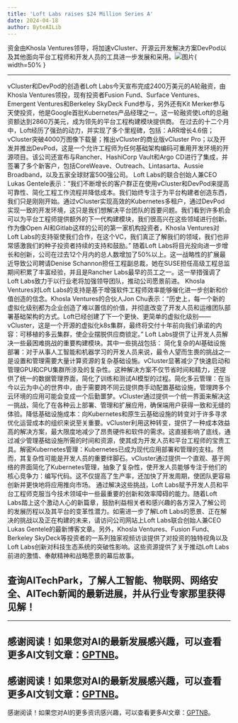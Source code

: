 ```yaml
---
title: 'Loft Labs raises $24 Million Series A'
date: 2024-04-18
author: ByteAILib
---
```


资金由Khosla Ventures领导，将加速vCluster、开源云开发解决方案DevPod以及其他面向平台工程师和开发人员的工具进一步发展和采用。![图片](https://ai-techpark.com/wp-content/uploads/2020/06/Buyer-Guide-500x281-1.jpg){ width=50% }

---

vCluster和DevPod的创造者Loft Labs今天宣布完成2400万美元的A轮融资，由Khosla Ventures领投，现有投资者Fusion Fund、Surface Ventures、Emergent Ventures和Berkeley SkyDeck Fund参与，另外还有Kit Merker参与天使投资，他是Google首批Kubernetes产品经理之一。这一轮融资使Loft的总融资额达到2860万美元，成为领先的平台工程构建模块提供商。
在过去的十二个月中，Loft经历了强劲的动力，并实现了多个里程碑，包括：ARR增长4.6倍；vCluster突破4000万图像下载量；推出vCluster的商业版vCluster Pro；以及开发并推出DevPod，这是一个允许工程师为任何基础架构编码可重用开发环境的开源项目。该公司还宣布与Rancher、HashiCorp Vault和Argo CD进行了集成，并签署了多个新客户，包括CoreWeave、Outreach、Lintasarta、Aussie Broadband，以及五家全球财富500强公司。
Loft Labs的联合创始人兼CEO Lukas Gentele表示：“我们不断增长的客户群正在使用vCluster和DevPod来提高可靠性、简化工程工作流程并降低成本。我们始终专注于为平台构建者创造东西，我们只是刚刚开始。通过vCluster实现高效的Kubernetes多租户，通过DevPod实现一致的开发环境，这只是我们想解决平台团队的首要问题。我们看到许多机会可以为平台工程师提供额外的下一代构建模块，我们很高兴在这些领域进行创新。作为像Open AI和Gitlab这样的公司的第一家机构投资者，Khosla Ventures对Loft Labs的支持驱使我们合作，在这个VC，我们真正了解我们的领域，我们也非常感激我们的种子投资者持续的支持和鼓励。”
随着Loft Labs将目光投向进一步增长和创新，公司在过去12个月内的总人数增加了50%以上。这一战略性的扩展最近导致公司聘请Denise Schannon担任工程副总裁，她在SUSE担任高级工程总监期间积累了丰富经验，并且是Rancher Labs最早的员工之一。这一举措强调了Loft Labs致力于以行业老将加强领导团队，推动公司愿景前进。
Khosla Ventures对Loft Labs的支持是基于增强软件工程师效率能够催化进一步创新和价值创造的信念。Khosla Ventures的合伙人Jon Chu表示：“历史上，每一个新的虚拟化级别都为企业创造了难以置信的价值，并彻底改变了开发人员和运维团队部署基础架构的方式。Loft已经创建了下一个更快、更简单的虚拟化级别——vCluster，这是一个开源的虚拟化k8s集群，最终将交付十年前向我们承诺的内容：可移植的多云集群，使企业摆脱供应商锁定。”
Loft Labs提供了让开发人员解决一些最困难挑战的重要构建模块。其中一些挑战包括：
简化复杂的AI基础设施部署：对于从事人工智能和机器学习的开发人员来说，最令人望而生畏的挑战之一是设置和管理需要大量计算资源的复杂基础设施。vCluster显著减少了快速启动和管理GPU和CPU集群所涉及的复杂性。这种解决方案不仅节省时间和精力，还提供了统一的数据管理界面，简化了训练和测试AI模型的过程。简化多云管理：在当今以云为中心的世界中，由于需要跨不同云提供商手动配置基础设施，管理跨多个云环境的应用可能会变成一个后勤噩梦。vCluster通过提供一个统一界面来解决这一挑战，简化了在各种云上部署、管理和扩展应用，确保端用户获得一致和无缝的体验。降低基础设施成本：向Kubernetes和原生云基础设施的转变对于许多寻求优化运营成本的组织来说至关重要。vCluster利用这种转变，提供了一种成本效益高的解决方案，最大限度地减少了昂贵硬件和软件的需求。这直接影响了底线，通过减少管理基础设施所需的时间和资源，使其成为开发人员和平台工程师的宝贵工具。解密Kubernetes管理：Kubernetes已成为现代应用部署和管理的支柱。然而，其复杂性可能是开发人员的重要绊脚石。vCluster通过提供一个直观、基于网络的界面简化了Kubernetes管理，抽象了复杂性，使开发人员能够专注于他们的核心竞争力：编写代码。这不仅提高了生产率，还加快了开发周期，使团队更容易创新并更快地将应用推向市场。
通过解决这些挑战，Loft Labs赋予开发人员和平台工程师克服当今技术领域中一些最重要的创新和效率障碍的能力。随着Loft Labs踏上这个激动人心的新篇章，鼓励利益相关者和感兴趣的各方深入了解公司的发展历程以及其平台的变革性潜力。如需进一步了解Loft Labs的愿景、正在解决的挑战以及正在构建的未来，请访问公司网站上Loft Labs联合创始人兼CEO Lukas Gentele的最新博客文章。另外，Khosla Ventures、Fusion Fund、Berkeley SkyDeck等投资者的一系列独家视频访谈提供了对投资的独特视角以及Loft Labs创新对科技生态系统的突破性影响。这些资源提供了关于推动Loft Labs前进的激情、奉献精神和战略愿景的幕后故事。

查询AITechPark，了解人工智能、物联网、网络安全、AITech新闻的最新进展，并从行业专家那里获得见解！
---

---
感谢阅读！如果您对AI的最新发展感兴趣，可以查看更多AI文钊文章：[GPTNB](https://gptnb.com)。
---
感谢阅读！如果您对AI的最新发展感兴趣，可以查看更多AI文钊文章：[GPTNB](https://gptnb.com)。
---
感谢阅读！如果您对AI的更多资讯感兴趣，可以查看更多AI文章：[GPTNB](https://gptnb.com)。